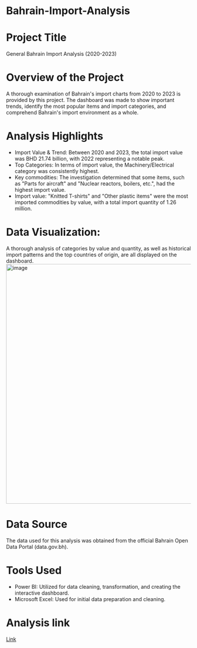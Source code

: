 # Bahrain-Import-Analysis
# Project Title
General Bahrain Import Analysis (2020-2023)
# Overview of the Project
A thorough examination of Bahrain's import charts from 2020 to 2023 is provided by this project. The dashboard was made to show important trends, identify the most popular items and import categories, and comprehend Bahrain's import environment as a whole.
# Analysis Highlights
 - Import Value & Trend: Between 2020 and 2023, the total import value was BHD 21.74 billion, with 2022 representing a notable peak.
 - Top Categories: In terms of import value, the Machinery/Electrical category was consistently highest.
 - Key commodities: The investigation determined that some items, such as "Parts for aircraft" and "Nuclear reactors, boilers, etc.", had the highest import value.
 - Import value: "Knitted T-shirts" and "Other plastic items" were the most imported commodities by value, with a total import quantity of 1.26 million.
# Data Visualization:
A thorough analysis of categories by value and quantity, as well as historical import patterns and the top countries of origin, are all displayed on the dashboard.
<img width="1378" height="654" alt="image" src="https://github.com/user-attachments/assets/8fd83787-a261-4b1f-bad7-81b39eb6bfd8" />
# Data Source
The data used for this analysis was obtained from the official Bahrain Open Data Portal (data.gov.bh).
# Tools Used
- Power BI: Utilized for data cleaning, transformation, and creating the interactive dashboard.
- Microsoft Excel: Used for initial data preparation and cleaning.
# Analysis link 
[Link](https://drive.google.com/file/d/1NRbAAIhZ1u1aY6gxpzsapMkHPTdDnnsA/view?usp=drive_link)
